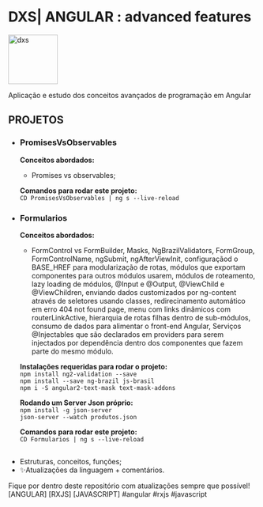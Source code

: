 # DXS| ANGULAR : advanced features
<img src="https://dataxstudios.com.br/assets/images/logo_DXS_400_190.png" alt="dxs" width="100"/> 

Aplicação e estudo dos conceitos avançados de programação em Angular  
## PROJETOS
- ### PromisesVsObservables

  **Conceitos abordados:**  
  - Promises vs observables;

  **Comandos para rodar este projeto:**  
  ``CD PromisesVsObservables | ng s --live-reload``  
 
- ### Formularios

  **Conceitos abordados:**  
  - FormControl vs FormBuilder, Masks, NgBrazilValidators, FormGroup, FormControlName, ngSubmit, ngAfterViewInit, configuraçãod o BASE_HREF para modularização de rotas, 
  módulos que exportam componentes para outros módulos usarem, módulos de roteamento, lazy loading de módulos, @Input e @Output, @ViewChild e @ViewChildren, 
  enviando dados customizados por ng-content através de seletores usando classes, redirecinamento automático em erro 404 not found page, menu com links dinâmicos 
  com routerLinkActive, hierarquia de rotas filhas dentro de sub-módulos, consumo de dados para alimentar o front-end Angular, 
  Serviços @Injectables que são declarados em providers para serem injectados por dependência dentro dos componentes que fazem parte do mesmo módulo.
  

  **Instalações requeridas para rodar o projeto:**  
  ``npm install ng2-validation --save``   
  ``npm install --save ng-brazil js-brasil``  
  ``npm i -S angular2-text-mask text-mask-addons`` 
  
  **Rodando um Server Json próprio:**  
  ``npm install -g json-server``  
  ``json-server --watch produtos.json``  
  
  **Comandos para rodar este projeto:**  
  ``CD Formularios | ng s --live-reload``  
  
##

- Estruturas, conceitos, funções;
- ✨Atualizações da linguagem + comentários.

Fique por dentro deste repositório com atualizações sempre que possível!  
[ANGULAR] [RXJS] [JAVASCRIPT] #angular #rxjs #javascript



